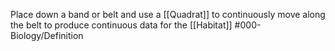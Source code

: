 Place down a band or belt and use a [[Quadrat]] to continuously move along the belt to produce continuous data for the [[Habitat]]
#000-Biology/Definition 